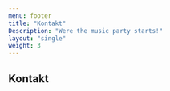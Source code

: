```yaml
---
menu: footer
title: "Kontakt"
Description: "Were the music party starts!"
layout: "single"
weight: 3
---
```


## Kontakt


